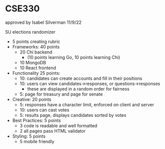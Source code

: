 # CSE330
approved by Isabel Silverman 11/9/22

SU elections randomizer
- 5 points creating rubric
- Frameworks: 40 points
  - 20 Chi backend 
    - (10 points learning Go, 10 points learning Chi) 
  - 10 MongoDB
  - 10 React frontend
- Functionality 25 points:
  - 10: candidates can create accounts and fill in their positions
  - 10: users can view candidates->responses, or questions->responses
    - these are displayed in a random order for fairness
  - 5: page for treasury and page for senate
- Creative: 20 points
  - 5: responses have a character limit, enforced on client and server
  - 10: users can cast votes
  - 5: results page, displays candidates sorted by votes
- Best Practices: 5 points
  - 3 code is readable and well formatted
  - 2 all pages pass HTML validator
- Styling: 5 points
  - 5 mobile friendly
